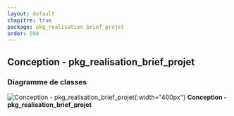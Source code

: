 ```yaml
---
layout: default
chapitre: true
package: pkg_realisation_brief_projet
order: 590
---
```


## Conception - pkg_realisation_brief_projet

### Diagramme de classes 

![Conception - pkg_realisation_brief_projet ](/prototype/diagrammes/pkg_realisation_brief_projet/classes_pkg_realisation_brief_projet.svg){:width="400px"}
**Conception - pkg_realisation_brief_projet**